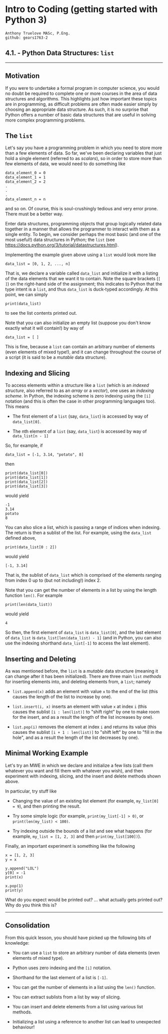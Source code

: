 # Intro to Coding (getting started with Python 3)

    Anthony Truelove MASc, P.Eng.
    github: gears1763-2


## 4.1. - Python Data Structures: `list`

--------

## Motivation

If you were to undertake a formal program in computer science, you would no doubt be 
required to complete one or more courses in the area of data structures and algorithms. 
This highlights just how important these topics are in programming, as difficult 
problems are often made easier simply by choosing an appropriate data structure. As
such, it is no surprise that Python offers a number of basic data structures that are 
useful in solving more complex programming problems.


## The `list`

Let's say you have a programming problem in which you need to store more than a few 
elements of data. So far, we've been declaring variables that just hold a single element 
(referred to as *scalars*), so in order to store more than few elements of data, we 
would need to do something like  

    data_element_0 = 0
    data_element_1 = 1
    data_element_2 = 2
    .
    .
    .
    data_element_n = n

and so on. Of course, this is soul-crushingly tedious and very error prone. There must 
be a better way.  

Enter data structures, programming objects that group logically related data together in 
a manner that allows the programmer to interact with them as a single entity. To begin, 
we consider perhaps the most basic (and one of the most useful!) data structures in
Python; the `list` (see <https://docs.python.org/3/tutorial/datastructures.html>).  

Implementing the example given above using a `list` would look more like

    data_list = [0, 1, 2, ..., n]

That is, we declare a variable called `data_list` and initialize it with a listing of 
the data elements that we want it to contain. Note the square brackets (`[ ]`) on the 
right-hand side of the assignment; this indicates to Python that the type intent is a
`list`, and thus `data_list` is duck-typed accordingly. At this point, we can simply

    print(data_list)

to see the list contents printed out.  

Note that you can also initialize an empty list (suppose you don't know exactly what it
will contain!) by way of

    data_list = [ ]

This is fine, because a `list` can contain an arbitrary number of elements (even
elements of mixed type!), and it can change throughout the course of a script (it is 
said to be a *mutable* data structure).

## Indexing and Slicing

To access elements within a structure like a `list` (which is an *indexed structure*, 
also referred to as an *array* or a *vector*), one uses an *indexing scheme*. In Python, 
the indexing scheme is zero indexing using the `[i]` notation (and this is often the 
case in other programming languages too). This means

  * The first element of a `list` (say, `data_list`) is accessed by way of 
    `data_list[0]`.
  
  * The nth element of a `list` (say, `data_list`) is accessed by way of 
    `data_list[n - 1]`

So, for example, if

    data_list = [-1, 3.14, "potato", 8]

then

    print(data_list[0])
    print(data_list[1])
    print(data_list[2])
    print(data_list[3])

would yield

    -1
    3.14
    potato
    8

You can also slice a list, which is passing a range of indices when indexing. The return 
is then a sublist of the list. For example, using the `data_list` defined above,

    print(data_list[0 : 2])

would yield

    [-1, 3.14]

That is, the sublist of `data_list` which is comprised of the elements ranging from 
index 0 up to (but not including!) index 2.  

Note that you can get the number of elements in a list by using the length function
`len()`. For example

    print(len(data_list))

would yield

    4

So then, the first element of `data_list` is `data_list[0]`, and the last element of 
`data_list` is `data_list[len(data_list) - 1]` (and in Python, you can also use the 
indexing shorthand `data_list[-1]` to access the last element).


## Inserting and Deleting

As was mentioned before, the `list` is a *mutable* data structure (meaning it can change 
after it has been initialized). There are three main `list` *methods* for inserting 
elements into, and deleting elements from, a `list`; namely

  * `list.append(x)` adds an element with value `x` to the end of the list (this causes 
    the length of the list to increase by one).
  
  * `list.insert(i, x)` inserts an element with value `x` at index `i` (this causes the 
    sublist `[i : len(list)]` to "shift right" by one to make room for the insert, and as 
    a result the length of the list increases by one).
  
  * `list.pop(i)` removes the element at index `i` and returns its value (this 
    causes the sublist `[i + 1 : len(list)]` to "shift left" by one to "fill in the hole", 
    and as a result the length of the list decreases by one).


## Minimal Working Example

Let's try an MWE in which we declare and initialize a few lists (call them whatever you 
want and fill them with whatever you wish), and then experiment with indexing, slicing, 
and the insert and delete methods shown above.

In particular, try stuff like

  * Changing the value of an existing list element (for example, `my_list[0] = 9`), and 
    then printing the result.
  
  * Try some simple logic (for example, `print(my_list[-1] > 0)`, or 
    `print(len(my_list) < 100)`.
  
  * Try indexing outside the bounds of a list and see what happens (for example, 
    `my_list = [1, 2, 3]` and then `print(my_list[100])`).

Finally, an important experiment is something like the following

    x = [1, 2, 3]
    y = x
    
    y.append("LOL")
    y[0] = -1
    print(x)
    
    x.pop(1)
    print(y)

What do you expect would be printed out? ... what actually gets printed out? Why do you 
think this is?

--------

## Consolidation 

From this quick lesson, you should have picked up the following bits of knowledge:  

  * You can use a `list` to store an arbitrary number of data elements (even elements of 
    mixed type).
  
  * Python uses zero indexing and the `[i]` notation.
  
  * Shorthand for the last element of a list is `[-1]`.
  
  * You can get the number of elements in a list using the `len()` function.
  
  * You can extract sublists from a list by way of slicing.
  
  * You can insert and delete elements from a list using various list methods.
  
  * Initializing a list using a reference to another list can lead to unexpected 
    behaviour!

